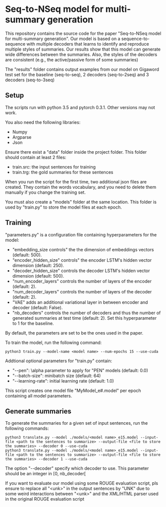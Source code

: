 # Seq-to-NSeq model for multi-summary generation

This repository contains the source code for the paper "Seq-to-NSeq model for multi-summary generation".
Our model is based on a sequence-to-sequence with multiple decoders that learns to identify and reproduce multiple styles of summaries.
Our results show that this model can generate wide differences between the summaries.
Also, the styles of the decoders are consistent (e.g., the active/passive form of some summaries)

The "results" folder contains output examples from our model on Gigaword test set for the baseline (seq-to-seq), 2 decoders (seq-to-2seq) and 3 decoders (seq-to-3seq)

## Setup

The scripts run with python 3.5 and pytorch 0.3.1. Other versions may not work.

You also need the following libraries:
- Numpy
- Argparse
- Json

Ensure there exist a "data" folder inside the project folder. This folder should contain at least 2 files:
- train.src: the input sentences for training
- train.trg: the gold summaries for these sentences

When you run the script for the first time, two additional json files are created.
They contain the words vocabulary, and you need to delete them manually if you change the training set.

You must also create a "models" folder at the same location.
This folder is used by "train.py" to store the model files at each epoch.

## Training

"parameters.py" is a configuration file containing hyperparameters for the model:
- "embedding\_size controls" the the dimension of embeddings vectors (default: 500).
- "encoder\_hidden\_size" controls" the encoder LSTM's hidden vector dimension (default: 250).
- "decoder\_hidden\_size" controls the decoder LSTM's hidden vector dimension (default: 500).
- "num\_encoder\_layers" controls the number of layers of the encoder (default: 2).
- "num\_decoder\_layers" controls the number of layers of the decoder (default: 2).
- "VAE" adds an additional variational layer in between encoder and decoder (default: False).
- "nb\_decoders" controls the number of decoders and thus the number of generated summaries at test time (default: 2).
Set this hyperparameter to 1 for the baseline.

By default, the parameters are set to be the ones used in the paper.

To train the model, run the following command:
```shell
python3 train.py --model-name <model name> --num-epochs 15 --use-cuda
```
Addtional optional parameters for "train.py" contain:
- "--pen": \alpha parameter to apply for "PEN" models (default: 0.0)
- "--batch-size": minibatch size (default: 64)
- "--learning-rate": initial learning rate (default: 1.0)

This script creates one model file "MyModel_e#.model" per epoch containing all model parameters.

## Generate summaries

To generate the summaries for a given set of input sentences, run the following commands:
```shell
python3 translate.py --model ./models/<model name>_e15.model --input-file <path to the sentences to summarize> --output-file <file to store the summaries> --decoder 0 --use-cuda
python3 translate.py --model ./models/<model name>_e15.model --input-file <path to the sentences to summarize> --output-file <file to store the summaries> --decoder 1 --use-cuda
```
The option "--decoder" specify which decoder to use. This parameter should be an integer in [0, nb_decoder[

If you want to evaluate our model using some ROUGE evaluation script, pls ensure to replace all "\<unk\>" in the output sentences by "UNK" due to some weird interactions between "\<unk\>" and the XML/HTML parser used in the original ROUGE evaluation script